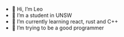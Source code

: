 - 👋 Hi, I’m Leo
- 👀 I’m a student in UNSW
- 🌱 I’m currently learning react, rust and C++
- 💞️ I’m trying to be a good programmer

<!---
lht980628/lht980628 is a ✨ special ✨ repository because its `README.md` (this file) appears on your GitHub profile.
You can click the Preview link to take a look at your changes.
--->
